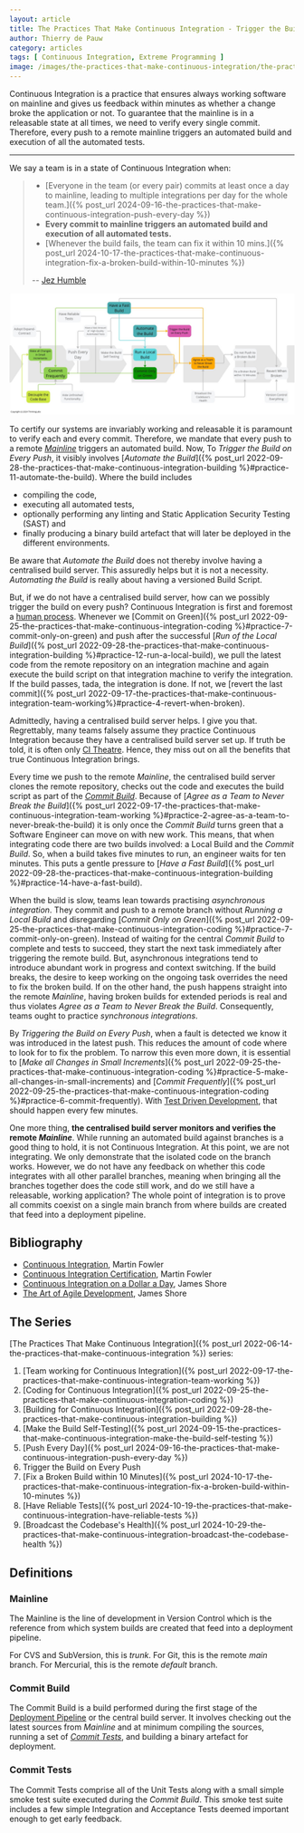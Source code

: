 ```yaml
---
layout: article
title: The Practices That Make Continuous Integration - Trigger the Build on Every Push
author: Thierry de Pauw
category: articles
tags: [ Continuous Integration, Extreme Programming ]
image: /images/the-practices-that-make-continuous-integration/the-practices-that-make-continuous-integration-trigger-the-build-on-every-push.jpg
---
```


Continuous Integration is a practice that ensures always working software on mainline and gives us feedback within minutes as whether a change broke the application or not. To guarantee that the mainline is in a releasable state at all times, we need to verify every single commit. Therefore, every push to a remote mainline triggers an automated build and execution of all the automated tests.

---

We say a team is in a state of Continuous Integration when:

>- [Everyone in the team (or every pair) commits at least once a day to mainline, leading to multiple integrations per day for the whole team.]({% post_url 2024-09-16-the-practices-that-make-continuous-integration-push-every-day %})
>- **Every commit to mainline triggers an automated build and execution of all automated tests.**
>- [Whenever the build fails, the team can fix it within 10 mins.]({% post_url 2024-10-17-the-practices-that-make-continuous-integration-fix-a-broken-build-within-10-minutes %})
>
>-- [Jez Humble](https://bsky.app/profile/jezhumble.net)

![Trigger the Build on Every Push](/images/the-practices-that-make-continuous-integration/the-practices-that-make-continuous-integration-trigger-the-build-on-every-push.jpg)

To certify our systems are invariably working and releasable it is paramount to verify each and every commit. Therefore, we mandate that every push to a remote [*Mainline*](#mainline) triggers an automated build. Now, To *Trigger the Build on Every Push*, it visibly involves [*Automate the Build*]({% post_url 2022-09-28-the-practices-that-make-continuous-integration-building %}#practice-11-automate-the-build). Where the build includes

- compiling the code,
- executing all automated tests,
- optionally performing any linting and Static Application Security Testing (SAST) and
- finally producing a binary build artefact that will later be deployed in the different environments.

Be aware that *Automate the Build* does not thereby involve having a centralised build server. This assuredly helps but it is not a necessity. *Automating the Build* is really about having a versioned Build Script.

But, if we do not have a centralised build server, how can we possibly trigger the build on every push? Continuous Integration is first and foremost a [human process](http://www.jamesshore.com/v2/blog/2006/continuous-integration-on-a-dollar-a-day). Whenever we [Commit on Green]({% post_url 2022-09-25-the-practices-that-make-continuous-integration-coding %}#practice-7-commit-only-on-green) and push after the successful [*Run of the Local Build*]({% post_url 2022-09-28-the-practices-that-make-continuous-integration-building %}#practice-12-run-a-local-build), we pull the latest code from the remote repository on an integration machine and again execute the build script on that integration machine to verify the integration. If the build passes, tada, the integration is done. If not, we [revert the last commit]({% post_url 2022-09-17-the-practices-that-make-continuous-integration-team-working%}#practice-4-revert-when-broken).

Admittedly, having a centralised build server helps. I give you that. Regrettably, many teams falsely assume they practice Continuous Integration because they have a centralised build server set up. If truth be told, it is often only [CI Theatre](https://www.thoughtworks.com/radar/techniques/ci-theatre). Hence, they miss out on all the benefits that true Continuous Integration brings.

Every time we push to the remote *Mainline*, the centralised build server clones the remote repository, checks out the code and executes the build script as part of the [*Commit Build*](#commit-build). Because of [*Agree as a Team to Never Break the Build*]({% post_url 2022-09-17-the-practices-that-make-continuous-integration-team-working %}#practice-2-agree-as-a-team-to-never-break-the-build) it is only once the *Commit Build* turns green that a Software Engineer can move on with new work. This means, that when integrating code there are two builds involved: a Local Build and the *Commit Build*. So, when a build takes five minutes to run, an engineer waits for ten minutes. This puts a gentle pressure to [*Have a Fast Build*]({% post_url 2022-09-28-the-practices-that-make-continuous-integration-building %}#practice-14-have-a-fast-build).

When the build is slow, teams lean towards practising *asynchronous integration*.  They commit and push to a remote branch without *Running a Local Build* and disregarding [*Commit Only on Green*]({% post_url 2022-09-25-the-practices-that-make-continuous-integration-coding %}#practice-7-commit-only-on-green). Instead of waiting for the central *Commit Build* to complete and tests to succeed, they start the next task immediately after triggering the remote build. But, asynchronous integrations tend to introduce abundant work in progress and context switching. If the build breaks, the desire to keep working on the ongoing task overrides the need to fix the broken build. If on the other hand, the push happens straight into the remote *Mainline*, having broken builds for extended periods is real and thus violates *Agree as a Team to Never Break the Build*. Consequently, teams ought to practice *synchronous integrations*.

By *Triggering the Build on Every Push*, when a fault is detected we know it was introduced in the latest push. This reduces the amount of code where to look for to fix the problem. To narrow this even more down, it is essential to [*Make all Changes in Small Increments*]({% post_url 2022-09-25-the-practices-that-make-continuous-integration-coding %}#practice-5-make-all-changes-in-small-increments) and [*Commit Frequently*]({% post_url 2022-09-25-the-practices-that-make-continuous-integration-coding %}#practice-6-commit-frequently). With [Test Driven Development](https://en.wikipedia.org/wiki/Test-driven_development), that should happen every few minutes.

One more thing, **the centralised build server monitors and verifies the remote *Mainline***. While running an automated build against branches is a good thing to hold, it is not Continuous Integration. At this point, we are not integrating. We only demonstrate that the isolated code on the branch works. However, we do not have any feedback on whether this code integrates with all other parallel branches, meaning when bringing all the branches together does the code still work, and do we still have a releasable, working application? The whole point of integration is to prove all commits coexist on a single main branch from where builds are created that feed into a deployment pipeline.

## Bibliography

- [Continuous Integration](https://martinfowler.com/articles/continuousIntegration.html), Martin Fowler
- [Continuous Integration Certification](https://martinfowler.com/bliki/ContinuousIntegrationCertification.html), Martin Fowler
- [Continuous Integration on a Dollar a Day](http://www.jamesshore.com/v2/blog/2006/continuous-integration-on-a-dollar-a-day), James Shore
- [The Art of Agile Development](https://www.goodreads.com/book/show/1654215.The_Art_of_Agile_Development), James Shore

## The Series

[The Practices That Make Continuous Integration]({% post_url 2022-06-14-the-practices-that-make-continuous-integration %}) series:

1. [Team working for Continuous Integration]({% post_url 2022-09-17-the-practices-that-make-continuous-integration-team-working %})
2. [Coding for Continuous Integration]({% post_url 2022-09-25-the-practices-that-make-continuous-integration-coding %})
3. [Building for Continuous Integration]({% post_url 2022-09-28-the-practices-that-make-continuous-integration-building %})
4. [Make the Build Self-Testing]({% post_url 2024-09-15-the-practices-that-make-continuous-integration-make-the-build-self-testing %})
5. [Push Every Day]({% post_url 2024-09-16-the-practices-that-make-continuous-integration-push-every-day %})
6. Trigger the Build on Every Push
7. [Fix a Broken Build within 10 Minutes]({% post_url 2024-10-17-the-practices-that-make-continuous-integration-fix-a-broken-build-within-10-minutes %})
8. [Have Reliable Tests]({% post_url 2024-10-19-the-practices-that-make-continuous-integration-have-reliable-tests %})
9. [Broadcast the Codebase's Health]({% post_url 2024-10-29-the-practices-that-make-continuous-integration-broadcast-the-codebase-health %})

## Definitions

### Mainline

The Mainline is the line of development in Version Control which is the reference from which system builds are created that feed into a deployment pipeline.

For CVS and SubVersion, this is *trunk*. For Git, this is the remote *main* branch. For Mercurial, this is the remote *default* branch.

### Commit Build

The Commit Build is a build performed during the first stage of the [Deployment Pipeline](https://continuousdelivery.com/implementing/patterns/#the-deployment-pipeline) or the central build server. It involves checking out the latest sources from *Mainline* and at minimum compiling the sources, running a set of [*Commit Tests*](#commit-tests), and building a binary artefact for deployment.

### Commit Tests

The Commit Tests comprise all of the Unit Tests along with a small simple smoke test suite executed during the *Commit Build*. This smoke test suite includes a few simple Integration and Acceptance Tests deemed important enough to get early feedback.

